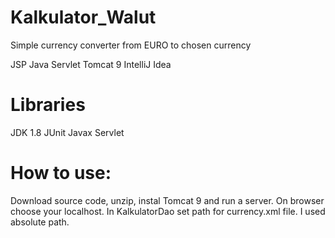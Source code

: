 # Kalkulator_Walut
Simple currency converter from EURO to chosen currency


JSP
Java Servlet
Tomcat 9
IntelliJ Idea
# Libraries
JDK 1.8
JUnit
Javax Servlet


# How to use:
Download source code, unzip, instal Tomcat 9 and run a server. On browser choose your localhost.
In KalkulatorDao set path for currency.xml file. I used absolute path.

